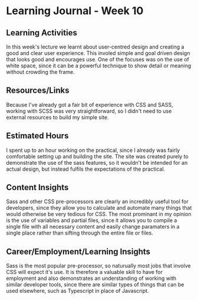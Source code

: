 # Learning Journal - Week 10

## Learning Activities

In this week's lecture we learnt about user-centred design and creating a good and clear user experience. This involed simple and goal driven design that looks good and encourages use. One of the focuses was on the use of white space, since it can be a powerful technique to show detail or meaning without crowding the frame.

## Resources/Links

Because I've already got a fair bit of experience with CSS and SASS, working with SCSS was very straightforward, so I didn't need to use external resources to build my simple site.

## Estimated Hours

I spent up to an hour working on the practical, since I already was fairly comfortable setting up and building the site. The site was created purely to demonstrate the use of the sass features, so it wouldn't be intended for an actual design, but instead fulfils the expectations of the practical.

## Content Insights

Sass and other CSS pre-processors are clearly an incredibly useful tool for developers, since they allow you to calculate and automate many things that would otherwise be very tedious for CSS. The most prominant in my opinion is the use of variables and partial files, since it allows you to compile a single file with all necessary content and easily change paramaters in a single place rather than sifting through the entire file or files.

## Career/Employment/Learning Insights

Sass is the most popular pre-processor, so naturually most jobs that involve CSS will expect it's use. It is therefore a valuable skill to have for employment and also demonstrates an understanding of working with similar developer tools, since there are similar types of things that can be used elsewhere, such as Typescript in place of Javascript.

